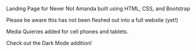 Landing Page for Never Not Amanda built using HTML, CSS, and Bootstrap

Please be aware this has not been fleshed out into a full website (yet!)

Media Quieries added for cell phones and tablets. 

Check out the Dark Mode addition!
